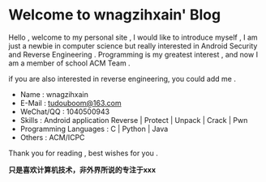 # Welcome to wnagzihxain' Blog

Hello , welcome to my personal site , I would like to introduce myself , I am just a newbie in computer science but really interested in Android Security and Reverse Engineering . Programming is my greatest interest , and now I am a member of school ACM Team .

if you are also interested in reverse engineering, you could add me .
- Name : wnagzihxain
- E-Mail : tudouboom@163.com
- WeChat/QQ : 1040500943
- Skills : Android application Reverse | Protect | Unpack | Crack | Pwn
- Programming Languages : C | Python | Java
- Others : ACM/ICPC

Thank you for reading , best wishes for you .

**只是喜欢计算机技术，非外界所说的专注于xxx**

